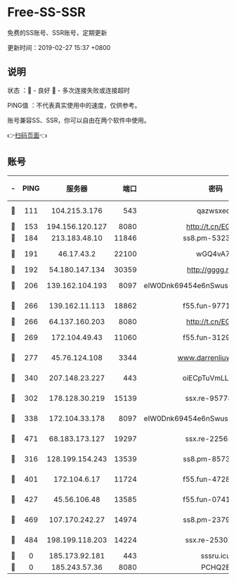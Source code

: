 # Free-SS-SSR

免费的SS账号、SSR账号，定期更新

更新时间：2019-02-27 15:37 +0800

## 说明

状态     ：🙂 - 良好 🙁 - 多次连接失败或连接超时

PING值   ：不代表真实使用中的速度，仅供参考。

账号兼容SS、SSR，你可以自由在两个软件中使用。

👉[扫码页面](https://liesauer.github.io/free-ss-ssr.github.io/)👈

## 账号

|-|PING|服务器|端口|密码|加密方式|区域|
|:----:|:----:|:-----:|-----:|:----:|:----:|:----:|
|🙂|111|104.215.3.176|543|qazwsxedc|aes-256-gcm|JP|
|🙂|153|194.156.120.127|8080|http://t.cn/EGJIyrl|rc4-md5|RU|
|🙂|184|213.183.48.10|11846|ss8.pm-53239933|rc4-md5|RU|
|🙂|191|46.17.43.2|22100|wGQ4vA7D|aes-256-gcm|RU|
|🙂|192|54.180.147.134|30359|http://gggg.rocks|chacha20|KR|
|🙂|206|139.162.104.193|8097|eIW0Dnk69454e6nSwuspv9DmS201tQ0D|aes-256-cfb|JP|
|🙂|266|139.162.11.113|18862|f55.fun-97715829|aes-256-cfb|SG|
|🙂|266|64.137.160.203|8080|http://t.cn/EGJIyrl|rc4-md5|CA|
|🙂|269|172.104.49.43|11060|f55.fun-31295272|aes-256-cfb|SG|
|🙂|277|45.76.124.108|3344|www.darrenliuwei.com|aes-256-cfb|AU|
|🙂|340|207.148.23.227|443|oiECpTuVmLLxk4Ts|aes-256-cfb|US|
|🙂|302|178.128.30.219|15139|ssx.re-95778492|aes-256-cfb|SG|
|🙂|338|172.104.33.178|8097|eIW0Dnk69454e6nSwuspv9DmS201tQ0D|aes-256-cfb|SG|
|🙂|471|68.183.173.127|19297|ssx.re-22563235|aes-256-cfb|US|
|🙁|316|128.199.154.243|13539|ss8.pm-85739206|aes-256-cfb|SG|
|🙁|401|172.104.6.17|11724|f55.fun-47281040|aes-256-cfb|US|
|🙁|427|45.56.106.48|13585|f55.fun-07412512|aes-256-cfb|US|
|🙁|469|107.170.242.27|14974|ss8.pm-23796497|aes-256-cfb|US|
|🙁|484|198.199.118.203|14224|ssx.re-25307472|aes-256-cfb|US|
|🙁|0|185.173.92.181|443|sssru.icu|rc4-md5|RU|
|🙁|0|185.243.57.36|8080|PCHQ2E|rc4-md5|US|

